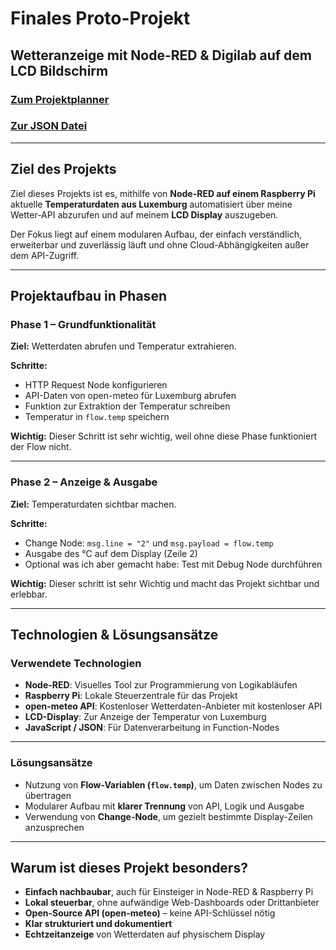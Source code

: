 # Finales Proto-Projekt


## Wetteranzeige mit Node-RED & Digilab auf dem LCD Bildschirm

### [Zum Projektplanner](https://github.com/users/ManCh738/projects/2)

### [Zur JSON Datei](./Wetter_NodeRed_Digilab.json)

---

## Ziel des Projekts

Ziel dieses Projekts ist es, mithilfe von **Node-RED auf einem Raspberry Pi** aktuelle **Temperaturdaten aus Luxemburg** automatisiert über meine Wetter-API abzurufen und auf meinem **LCD Display** auszugeben.  

Der Fokus liegt auf einem modularen Aufbau, der einfach verständlich, erweiterbar und zuverlässig läuft und ohne Cloud-Abhängigkeiten außer dem API-Zugriff.

---

##  Projektaufbau in Phasen

### Phase 1 – Grundfunktionalität

**Ziel:** Wetterdaten abrufen und Temperatur extrahieren.

**Schritte:**
- HTTP Request Node konfigurieren
- API-Daten von open-meteo für Luxemburg abrufen
- Funktion zur Extraktion der Temperatur schreiben
- Temperatur in `flow.temp` speichern

**Wichtig:** Dieser Schritt ist sehr wichtig, weil ohne diese Phase funktioniert der Flow nicht.

---

### Phase 2 – Anzeige & Ausgabe

**Ziel:** Temperaturdaten sichtbar machen.

**Schritte:**
- Change Node: `msg.line = "2"` und `msg.payload = flow.temp`
- Ausgabe des °C auf dem Display (Zeile 2) 
- Optional was ich aber gemacht habe: Test mit Debug Node durchführen

**Wichtig:** Dieser schritt ist sehr Wichtig und macht das Projekt sichtbar und erlebbar. 

---

## Technologien & Lösungsansätze

### Verwendete Technologien
- **Node-RED**: Visuelles Tool zur Programmierung von Logikabläufen
- **Raspberry Pi**: Lokale Steuerzentrale für das Projekt
- **open-meteo API**: Kostenloser Wetterdaten-Anbieter mit kostenloser API
- **LCD-Display**: Zur Anzeige der Temperatur von Luxemburg
- **JavaScript / JSON**: Für Datenverarbeitung in Function-Nodes

---

### Lösungsansätze

- Nutzung von **Flow-Variablen (`flow.temp`)**, um Daten zwischen Nodes zu übertragen  
- Modularer Aufbau mit **klarer Trennung** von API, Logik und Ausgabe  
- Verwendung von **Change-Node**, um gezielt bestimmte Display-Zeilen anzusprechen  
---

## Warum ist dieses Projekt besonders?

- **Einfach nachbaubar**, auch für Einsteiger in Node-RED & Raspberry Pi  
- **Lokal steuerbar**, ohne aufwändige Web-Dashboards oder Drittanbieter  
- **Open-Source API (open-meteo)** – keine API-Schlüssel nötig  
- **Klar strukturiert und dokumentiert** 
- **Echtzeitanzeige** von Wetterdaten auf physischem Display

